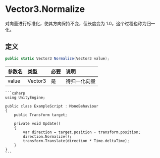 # Vector3.Normalize

对向量进行标准化，使其方向保持不变，但长度变为 1.0，这个过程也称为归一化。

## 定义

```csharp
public static Vector3 Normalize(Vector3 value);
```

| 参数名   | 类型      | 必要  | 说明     |
|:----- |:------- |:--- |:------ |
| value | Vector3 | 是   | 待归一化向量 |

~~~admonish example title="示例"
```csharp
using UnityEngine;

public class ExampleScript : MonoBehaviour
{
    public Transform target;

    private void Update()
    {
        var direction = target.position - transform.position;
        direction.Normalize();
        transform.Translate(direction * Time.deltaTime);
    }
}
```
~~~
